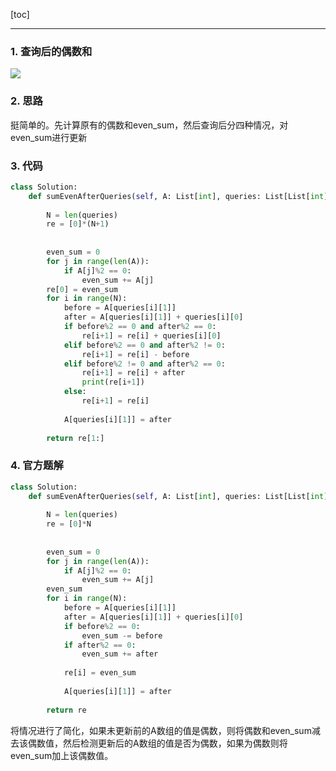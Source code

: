 [toc]

---

### 1. 查询后的偶数和

![](https://i.loli.net/2019/12/25/iy3XL4fG2YjzEhM.jpg)

### 2. 思路

挺简单的。先计算原有的偶数和even_sum，然后查询后分四种情况，对even_sum进行更新

### 3. 代码

```python
class Solution:
    def sumEvenAfterQueries(self, A: List[int], queries: List[List[int]]) -> List[int]:
        
        N = len(queries)
        re = [0]*(N+1)
        
        
        even_sum = 0
        for j in range(len(A)):     
            if A[j]%2 == 0:
                even_sum += A[j]
        re[0] = even_sum
        for i in range(N):
            before = A[queries[i][1]]
            after = A[queries[i][1]] + queries[i][0]
            if before%2 == 0 and after%2 == 0:
                re[i+1] = re[i] + queries[i][0]
            elif before%2 == 0 and after%2 != 0:
                re[i+1] = re[i] - before
            elif before%2 != 0 and after%2 == 0:
                re[i+1] = re[i] + after
                print(re[i+1])
            else:
                re[i+1] = re[i]
                
            A[queries[i][1]] = after
        
        return re[1:]
```

### 4. 官方题解



```python
class Solution:
    def sumEvenAfterQueries(self, A: List[int], queries: List[List[int]]) -> List[int]:
        
        N = len(queries)
        re = [0]*N
        
        
        even_sum = 0
        for j in range(len(A)):     
            if A[j]%2 == 0:
                even_sum += A[j]
        even_sum
        for i in range(N):
            before = A[queries[i][1]]
            after = A[queries[i][1]] + queries[i][0]
            if before%2 == 0:
                even_sum -= before
            if after%2 == 0:
                even_sum += after
            
            re[i] = even_sum
                
            A[queries[i][1]] = after
        
        return re
```



将情况进行了简化，如果未更新前的A数组的值是偶数，则将偶数和even_sum减去该偶数值，然后检测更新后的A数组的值是否为偶数，如果为偶数则将even_sum加上该偶数值。